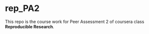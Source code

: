 # rep_PA2

This repo is the course work for Peer Assessment 2 of coursera class **Reproducible Research**.



